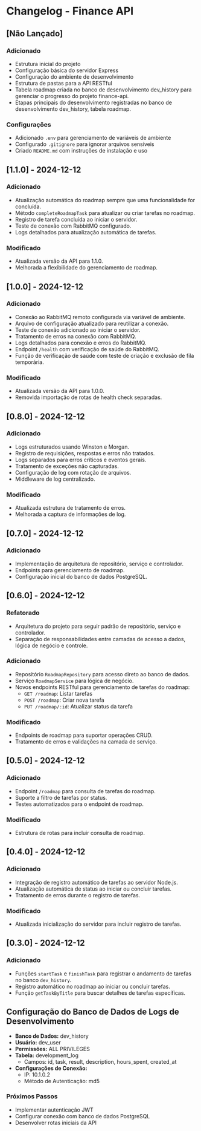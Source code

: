 # Changelog - Finance API

## [Não Lançado]

### Adicionado
- Estrutura inicial do projeto
- Configuração básica do servidor Express
- Configuração do ambiente de desenvolvimento
- Estrutura de pastas para a API RESTful
- Tabela roadmap criada no banco de desenvolvimento dev_history para gerenciar o progresso do projeto finance-api.
- Etapas principais do desenvolvimento registradas no banco de desenvolvimento dev_history, tabela roadmap.

### Configurações
- Adicionado `.env` para gerenciamento de variáveis de ambiente
- Configurado `.gitignore` para ignorar arquivos sensíveis
- Criado `README.md` com instruções de instalação e uso

## [1.1.0] - 2024-12-12
### Adicionado
- Atualização automática do roadmap sempre que uma funcionalidade for concluída.
- Método `completeRoadmapTask` para atualizar ou criar tarefas no roadmap.
- Registro de tarefa concluída ao iniciar o servidor.
- Teste de conexão com RabbitMQ configurado.
- Logs detalhados para atualização automática de tarefas.

### Modificado
- Atualizada versão da API para 1.1.0.
- Melhorada a flexibilidade do gerenciamento de roadmap.

## [1.0.0] - 2024-12-12
### Adicionado
- Conexão ao RabbitMQ remoto configurada via variável de ambiente.
- Arquivo de configuração atualizado para reutilizar a conexão.
- Teste de conexão adicionado ao iniciar o servidor.
- Tratamento de erros na conexão com RabbitMQ.
- Logs detalhados para conexão e erros do RabbitMQ.
- Endpoint `/health` com verificação de saúde do RabbitMQ.
- Função de verificação de saúde com teste de criação e exclusão de fila temporária.

### Modificado
- Atualizada versão da API para 1.0.0.
- Removida importação de rotas de health check separadas.

## [0.8.0] - 2024-12-12
### Adicionado
- Logs estruturados usando Winston e Morgan.
- Registro de requisições, respostas e erros não tratados.
- Logs separados para erros críticos e eventos gerais.
- Tratamento de exceções não capturadas.
- Configuração de log com rotação de arquivos.
- Middleware de log centralizado.

### Modificado
- Atualizada estrutura de tratamento de erros.
- Melhorada a captura de informações de log.

## [0.7.0] - 2024-12-12
### Adicionado
- Implementação de arquitetura de repositório, serviço e controlador.
- Endpoints para gerenciamento de roadmap.
- Configuração inicial do banco de dados PostgreSQL.

## [0.6.0] - 2024-12-12
### Refatorado
- Arquitetura do projeto para seguir padrão de repositório, serviço e controlador.
- Separação de responsabilidades entre camadas de acesso a dados, lógica de negócio e controle.

### Adicionado
- Repositório `RoadmapRepository` para acesso direto ao banco de dados.
- Serviço `RoadmapService` para lógica de negócio.
- Novos endpoints RESTful para gerenciamento de tarefas do roadmap:
  - `GET /roadmap`: Listar tarefas
  - `POST /roadmap`: Criar nova tarefa
  - `PUT /roadmap/:id`: Atualizar status da tarefa

### Modificado
- Endpoints de roadmap para suportar operações CRUD.
- Tratamento de erros e validações na camada de serviço.

## [0.5.0] - 2024-12-12
### Adicionado
- Endpoint `/roadmap` para consulta de tarefas do roadmap.
- Suporte a filtro de tarefas por status.
- Testes automatizados para o endpoint de roadmap.

### Modificado
- Estrutura de rotas para incluir consulta de roadmap.

## [0.4.0] - 2024-12-12
### Adicionado
- Integração de registro automático de tarefas ao servidor Node.js.
- Atualização automática de status ao iniciar ou concluir tarefas.
- Tratamento de erros durante o registro de tarefas.

### Modificado
- Atualizada inicialização do servidor para incluir registro de tarefas.

## [0.3.0] - 2024-12-12
### Adicionado
- Funções `startTask` e `finishTask` para registrar o andamento de tarefas no banco `dev_history`.
- Registro automático no roadmap ao iniciar ou concluir tarefas.
- Função `getTaskByTitle` para buscar detalhes de tarefas específicas.

## Configuração do Banco de Dados de Logs de Desenvolvimento

- **Banco de Dados:** dev_history
- **Usuário:** dev_user
- **Permissões:** ALL PRIVILEGES
- **Tabela:** development_log
  - Campos: id, task, result, description, hours_spent, created_at
- **Configurações de Conexão:**
  - IP: 10.1.0.2
  - Método de Autenticação: md5

### Próximos Passos
- Implementar autenticação JWT
- Configurar conexão com banco de dados PostgreSQL
- Desenvolver rotas iniciais da API
